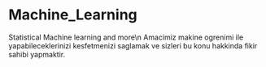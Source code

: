 # Machine_Learning
Statistical Machine learning and more\n
Amacimiz makine ogrenimi ile yapabileceklerinizi kesfetmenizi saglamak ve sizleri bu konu hakkinda fikir sahibi yapmaktir.
